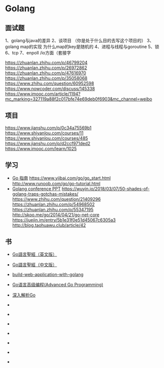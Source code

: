 # Golang

## 面试题

1、golang与java的差异
2、谈项目   （你是处于什么目的去写这个项目的）
3、golang map的实现 为什么map的key是随机的
4、进程与线程与goroutine
5、锁
6、tcp
7、enpoll /io方面（套接字

https://zhuanlan.zhihu.com/p/46799204
https://zhuanlan.zhihu.com/p/26972862
https://zhuanlan.zhihu.com/p/47616970
https://zhuanlan.zhihu.com/p/35058068
https://www.zhihu.com/question/60952598
https://www.nowcoder.com/discuss/145338
https://www.imooc.com/article/1194?mc_marking=327119a88f2c017bfe74e69deb0f6903&mc_channel=weibo

## 项目

https://www.jianshu.com/p/0c34a75569b1
https://www.shiyanlou.com/courses/11
https://www.shiyanlou.com/courses/485
https://www.jianshu.com/p/d2ccf971ded2
https://www.imooc.com/learn/1025

## 学习

- [Go 指南](https://tour.go-zh.org/list)
https://www.yiibai.com/go/go_start.html
http://www.runoob.com/go/go-tutorial.html
- [Golang conference PPT](https://github.com/gopherchina/conference)
https://wuyin.io/2018/03/07/50-shades-of-golang-traps-gotchas-mistakes/
https://www.zhihu.com/question/21409296
https://zhuanlan.zhihu.com/p/54968502
https://zhuanlan.zhihu.com/p/55347195
http://skoo.me/go/2014/04/21/go-net-core
https://juejin.im/entry/5b1e31f0e51d45067c6305a3
http://blog.taohuawu.club/article/42

## 书

- [Go語言聖經（英文版）](http://www.gopl.io/)
- [Go語言聖經（中文版）](https://wizardforcel.gitbooks.io/gopl-zh/content/)
- [build-web-application-with-golang](https://github.com/astaxie/build-web-application-with-golang/blob/master/zh/preface.md)
- [Go语言高级编程(Advanced Go Programming)](https://chai2010.gitbooks.io/advanced-go-programming-book/content/)

- [深入解析Go](https://tiancaiamao.gitbooks.io/go-internals/content/zh/index.html)
- []()
- []()
- []()
- []()
- []()
- []()
- []()